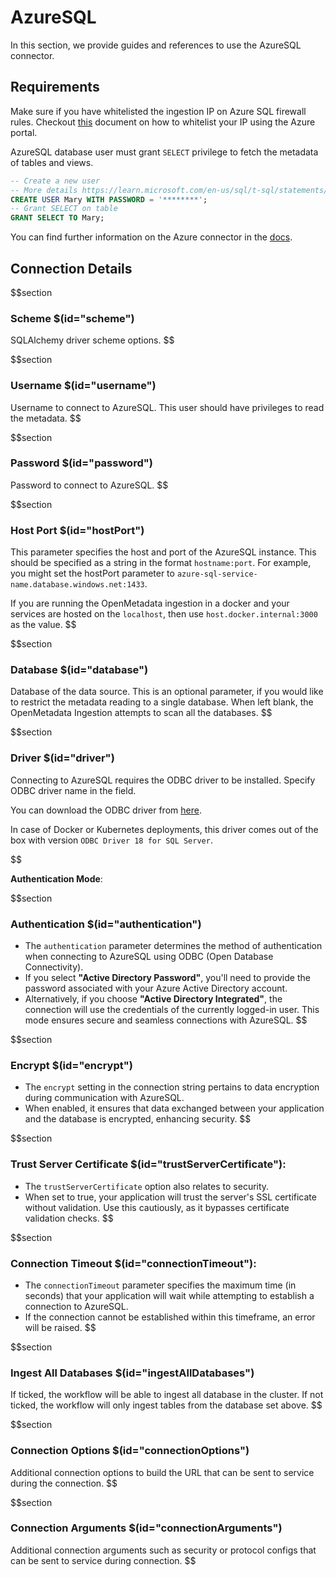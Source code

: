 # AzureSQL

In this section, we provide guides and references to use the AzureSQL connector.

## Requirements

Make sure if you have whitelisted the ingestion IP on Azure SQL firewall rules. Checkout <a href="https://learn.microsoft.com/en-us/azure/azure-sql/database/firewall-configure?view=azuresql#use-the-azure-portal-to-manage-server-level-ip-firewall-rules" target="_blank">this</a> document on how to whitelist your IP using the Azure portal.

AzureSQL database user must grant `SELECT` privilege to fetch the metadata of tables and views.

```sql
-- Create a new user
-- More details https://learn.microsoft.com/en-us/sql/t-sql/statements/create-user-transact-sql?view=sql-server-ver16
CREATE USER Mary WITH PASSWORD = '********';
-- Grant SELECT on table
GRANT SELECT TO Mary;
```

You can find further information on the Azure connector in the <a href="https://docs.open-metadata.org/connectors/database/azuresql" target="_blank">docs</a>.

## Connection Details

$$section
### Scheme $(id="scheme")

SQLAlchemy driver scheme options.
$$

$$section
### Username $(id="username")

Username to connect to AzureSQL. This user should have privileges to read the metadata.
$$

$$section
### Password $(id="password")

Password to connect to AzureSQL.
$$

$$section
### Host Port $(id="hostPort")

This parameter specifies the host and port of the AzureSQL instance. This should be specified as a string in the format `hostname:port`. For example, you might set the hostPort parameter to `azure-sql-service-name.database.windows.net:1433`.

If you are running the OpenMetadata ingestion in a docker and your services are hosted on the `localhost`, then use `host.docker.internal:3000` as the value.
$$

$$section
### Database $(id="database")

Database of the data source. This is an optional parameter, if you would like to restrict the metadata reading to a single database. When left blank, the OpenMetadata Ingestion attempts to scan all the databases.
$$

$$section
### Driver $(id="driver")

Connecting to AzureSQL requires the ODBC driver to be installed. Specify ODBC driver name in the field.

You can download the ODBC driver from <a href="https://learn.microsoft.com/en-us/sql/connect/odbc/download-odbc-driver-for-sql-server?view=sql-server-ver16" target="_blank">here</a>.

In case of Docker or Kubernetes deployments, this driver comes out of the box with version `ODBC Driver 18 for SQL Server`.

$$

**Authentication Mode**:

$$section
### Authentication $(id="authentication")
   - The `authentication` parameter determines the method of authentication when connecting to AzureSQL using ODBC (Open Database Connectivity).
   - If you select **"Active Directory Password"**, you'll need to provide the password associated with your Azure Active Directory account.
   - Alternatively, if you choose **"Active Directory Integrated"**, the connection will use the credentials of the currently logged-in user. This mode ensures secure and seamless connections with AzureSQL.
$$

$$section
### Encrypt $(id="encrypt")
   - The `encrypt` setting in the connection string pertains to data encryption during communication with AzureSQL.
   - When enabled, it ensures that data exchanged between your application and the database is encrypted, enhancing security.
$$

$$section

### Trust Server Certificate $(id="trustServerCertificate"):
   - The `trustServerCertificate` option also relates to security.
   - When set to true, your application will trust the server's SSL certificate without validation. Use this cautiously, as it bypasses certificate validation checks.
$$

$$section
### Connection Timeout $(id="connectionTimeout"):
   - The `connectionTimeout` parameter specifies the maximum time (in seconds) that your application will wait while attempting to establish a connection to AzureSQL.
   - If the connection cannot be established within this timeframe, an error will be raised.
$$

$$section
### Ingest All Databases $(id="ingestAllDatabases")
If ticked, the workflow will be able to ingest all database in the cluster. If not ticked, the workflow will only ingest tables from the database set above.
$$

$$section
### Connection Options $(id="connectionOptions")

Additional connection options to build the URL that can be sent to service during the connection.
$$

$$section
### Connection Arguments $(id="connectionArguments")

Additional connection arguments such as security or protocol configs that can be sent to service during connection.
$$
